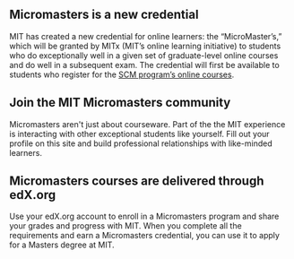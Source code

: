 ## Micromasters is a new credential

MIT has created a new credential for online learners: the “MicroMaster’s,” which
will be granted by MITx (MIT’s online learning initiative) to students who do
exceptionally well in a given set of graduate-level online courses and do well
in a subsequent exam. The credential will first be available to students who
register for the [SCM program’s online courses](http://scm.mit.edu/).

## Join the MIT Micromasters community

Micromasters aren't just about courseware. Part of the the MIT experience is
interacting with other exceptional students like yourself. Fill out your profile
on this site and build professional relationships with like-minded learners.

## Micromasters courses are delivered through edX.org

Use your edX.org account to enroll in a Micromasters program and share your
grades and progress with MIT. When you complete all the requirements and earn a
Micromasters credential, you can use it to apply for a Masters degree at MIT.